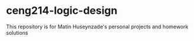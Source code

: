 # ceng214-logic-design
This repository is for Matin Huseynzade's personal projects and homework solutions 

